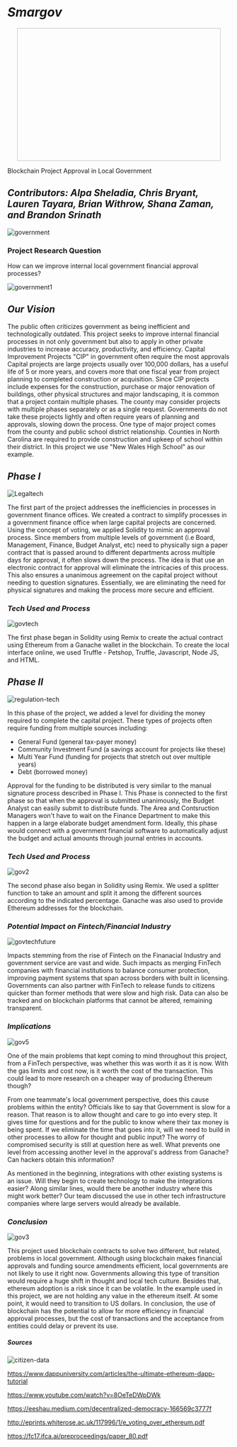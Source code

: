 # ***Smargov*** 

<p align="center">
  <img width="460" height="300" (Images/gov.png)>
</p>


Blockchain Project Approval in Local Government

## ***Contributors: Alpa Sheladia, Chris Bryant, Lauren Tayara, Brian Withrow, Shana Zaman, and Brandon Srinath***

![government](Images/government.png)


### **Project Research Question**

How can we improve internal local government financial approval processes?

![government1](Images/government1.png)


## ***Our Vision***


The public often criticizes government as being inefficient and technologically outdated. This project seeks to improve internal financial processes in not only government but also to apply in other private industries to increase accuracy, productivity, and efficiency. Capital Improvement Projects "CIP" in government often require the most approvals Capital projects are large projects usually over 100,000 dollars, has a useful life of 5 or more years, and covers more that one fiscal year from project planning to completed construction or acquisition. Since CIP projects include expenses for the construction, purchase or major renovation of buildings, other physical structures and major landscaping, it is common that a project contain multiple phases. The county may consider projects with multiple phases separately or as a single request. Governments do not take these projects lightly and often require years of planning and approvals, slowing down the process. One type of major project comes from the county and public school district relationship. Counties in North Carolina are required to provide construction and upkeep of school within their district. In this project we use "New Wales High School" as our example. 



## ***Phase I***

![Legaltech](Images/Legaltech.png)


The first part of the project addresses the inefficiencies in processes in government finance offices. We created a contract to simplify processes in a government finance office when large capital projects are concerned. Using the concept of voting, we applied Solidity to mimic an approval process. Since members from multiple levels of government (i.e Board, Management, Finance, Budget Analyst, etc) need to physically sign a paper contract that is passed around to different departments across multiple days for approval, it often slows down the process. The idea is that use an electronic contract for approval will eliminate the intricacies of this process. This also ensures a unanimous agreement on the capital project without needing to question signatures. Essentially, we are eliminating the need for physical signatures and making the process more secure and efficient. 


### ***Tech Used and Process***

![govtech](Images/govtech.png)

The first phase began in Solidity using Remix to create the actual contract using Ethereum from a Ganache wallet in the blockchain. To create the local interface online, we used Truffle - Petshop, Truffle, Javascript, Node JS, and HTML.


## ***Phase II***

![regulation-tech](Images/regulation-tech.png)

In this phase of the project, we added a level for dividing the money required to complete the capital project. These types of projects often require funding from multiple sources including: 
- General Fund (general tax-payer money)
- Community Investment Fund (a savings account for projects like these)
- Multi Year Fund (funding for projects that stretch out over multiple years)
- Debt (borrowed money)

Approval for the funding to be distributed is very similar to the manual signature process described in Phase I. This Phase is connected to the first phase so that when the approval is submitted unanimously, the Budget Analyst can easily submit to distribute funds. The Area and Contsruction Managers won't have to wait on the Finance Department to make this happen in a large elaborate budget amendment form. Ideally, this phase would connect with a government financial software to automatically adjust the budget and actual amounts through journal entries in accounts.


### ***Tech Used and Process***

![gov2](Images/gov2.png)

The second phase also began in Solidity using Remix. We used a splitter function to take an amount and split it among the different sources according to the indicated percentage. Ganache was also used to provide Ethereum addresses for the blockchain.


### ***Potential Impact on Fintech/Financial Industry***

![govtechfuture](Images/govtechfuture.png)

Impacts stemming from the rise of Fintech on the Finanacial Industry and government service are vast and wide. Such impacts as merging FinTech companies with financial institutions to balance consumer protection, improving payment systems that span across borders with built in licensing. Governments can also partner with FinTech to release funds to citizens quicker than former methods that were slow and high risk. Data can also be tracked and on blockchain platforms that cannot be altered, remaining transparent. 

### ***Implications***

![gov5](Images/gov5.png)

One of the main problems that kept coming to mind throughout this project, from a FinTech perspective, was whether this was worth it as it is now. With the gas limits and cost now, is it worth the cost of the transaction. This could lead to more research on a cheaper way of producing Ethereum though? 

From one teammate's local government perspective, does this cause problems within the entity? Officials like to say that Government is slow for a reason. That reason is to allow thought and care to go into every step. It gives time for questions and for the public to know where their tax money is being spent. If we eliminate the time that goes into it, will we need to build in other processes to allow for thought and public input? The worry of compromised security is still at question here as well. What prevents one level from accessing another level in the approval's address from Ganache? Can hackers obtain this information?

As mentioned in the beginning, integrations with other existing systems is an issue. Will they begin to create technology to make the integrations easier? Along similar lines, would there be another industry where this might work better? Our team discussed the use in other tech infrastructure companies where large servers would already be available.


### ***Conclusion***

![gov3](Images/gov3.png)

This project used blockchain contracts to solve two different, but related, problems in local government. Although using blockchain makes financial approvals and funding source amendments efficient, local governments are not likely to use it right now. Governments allowing this type of transition would require a huge shift in thought and local tech culture. Besides that, ethereum adoption is a risk since it can be volatile. In the example used in this project, we are not holding any value in the ethereum itself. At some point, it would need to transition to US dollars. In conclusion, the use of blockchain has the potential to allow for more efficiency in financial approval processes, but the cost of transactions and the acceptance from entities could delay or prevent its use.


##### ***Sources***

![citizen-data](Images/citizen-data.png)

https://www.dappuniversity.com/articles/the-ultimate-ethereum-dapp-tutorial

https://www.youtube.com/watch?v=8OeTeDWpDWk

https://eeshau.medium.com/decentralized-democracy-166569c3777f

http://eprints.whiterose.ac.uk/117996/1/e_voting_over_ethereum.pdf

https://fc17.ifca.ai/preproceedings/paper_80.pdf
